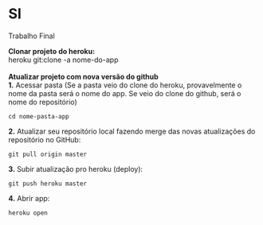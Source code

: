 # SI
Trabalho Final


**Clonar projeto do heroku:** <br />
heroku git:clone -a nome-do-app <br /> <br />
**Atualizar projeto com nova versão do github** <br />
**1.** Acessar pasta (Se a pasta veio do clone do heroku, provavelmente o nome da pasta será o nome do app. Se veio do clone do github, será o nome do repositório)<br />
```
cd nome-pasta-app 
```
**2.** Atualizar seu repositório local fazendo merge das novas atualizações do repositório no GitHub: <br />
```
git pull origin master 
```
**3.** Subir atualização pro heroku (deploy): <br />
```
git push heroku master 
```
**4.** Abrir app: <br/>
```
heroku open
```
